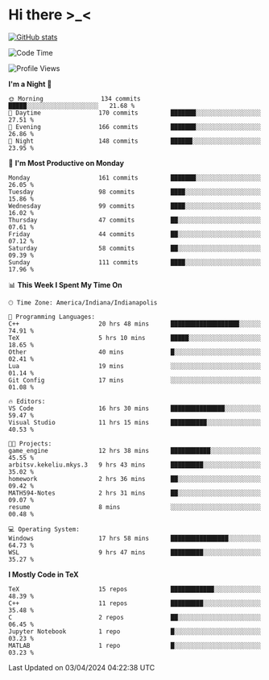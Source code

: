 # Hi there \>_<

[![GitHub stats](https://github-readme-stats.vercel.app/api?username=ARessegetesStery&show_icons=true&theme=transparent)](https://github.com/anuraghazra/github-readme-stats)

<!--START_SECTION:waka-->
![Code Time](http://img.shields.io/badge/Code%20Time-825%20hrs%2025%20mins-blue)

![Profile Views](http://img.shields.io/badge/Profile%20Views-1-blue)

**I'm a Night 🦉** 

```text
🌞 Morning                134 commits         █████░░░░░░░░░░░░░░░░░░░░   21.68 % 
🌆 Daytime                170 commits         ███████░░░░░░░░░░░░░░░░░░   27.51 % 
🌃 Evening                166 commits         ███████░░░░░░░░░░░░░░░░░░   26.86 % 
🌙 Night                  148 commits         ██████░░░░░░░░░░░░░░░░░░░   23.95 % 
```
📅 **I'm Most Productive on Monday** 

```text
Monday                   161 commits         ███████░░░░░░░░░░░░░░░░░░   26.05 % 
Tuesday                  98 commits          ████░░░░░░░░░░░░░░░░░░░░░   15.86 % 
Wednesday                99 commits          ████░░░░░░░░░░░░░░░░░░░░░   16.02 % 
Thursday                 47 commits          ██░░░░░░░░░░░░░░░░░░░░░░░   07.61 % 
Friday                   44 commits          ██░░░░░░░░░░░░░░░░░░░░░░░   07.12 % 
Saturday                 58 commits          ██░░░░░░░░░░░░░░░░░░░░░░░   09.39 % 
Sunday                   111 commits         ████░░░░░░░░░░░░░░░░░░░░░   17.96 % 
```


📊 **This Week I Spent My Time On** 

```text
🕑︎ Time Zone: America/Indiana/Indianapolis

💬 Programming Languages: 
C++                      20 hrs 48 mins      ███████████████████░░░░░░   74.91 % 
TeX                      5 hrs 10 mins       █████░░░░░░░░░░░░░░░░░░░░   18.65 % 
Other                    40 mins             █░░░░░░░░░░░░░░░░░░░░░░░░   02.41 % 
Lua                      19 mins             ░░░░░░░░░░░░░░░░░░░░░░░░░   01.14 % 
Git Config               17 mins             ░░░░░░░░░░░░░░░░░░░░░░░░░   01.08 % 

🔥 Editors: 
VS Code                  16 hrs 30 mins      ███████████████░░░░░░░░░░   59.47 % 
Visual Studio            11 hrs 15 mins      ██████████░░░░░░░░░░░░░░░   40.53 % 

🐱‍💻 Projects: 
game_engine              12 hrs 38 mins      ███████████░░░░░░░░░░░░░░   45.55 % 
arbitsv.kekeliu.mkys.3   9 hrs 43 mins       █████████░░░░░░░░░░░░░░░░   35.02 % 
homework                 2 hrs 36 mins       ██░░░░░░░░░░░░░░░░░░░░░░░   09.42 % 
MATH594-Notes            2 hrs 31 mins       ██░░░░░░░░░░░░░░░░░░░░░░░   09.07 % 
resume                   8 mins              ░░░░░░░░░░░░░░░░░░░░░░░░░   00.48 % 

💻 Operating System: 
Windows                  17 hrs 58 mins      ████████████████░░░░░░░░░   64.73 % 
WSL                      9 hrs 47 mins       █████████░░░░░░░░░░░░░░░░   35.27 % 
```

**I Mostly Code in TeX** 

```text
TeX                      15 repos            ████████████░░░░░░░░░░░░░   48.39 % 
C++                      11 repos            █████████░░░░░░░░░░░░░░░░   35.48 % 
C                        2 repos             ██░░░░░░░░░░░░░░░░░░░░░░░   06.45 % 
Jupyter Notebook         1 repo              █░░░░░░░░░░░░░░░░░░░░░░░░   03.23 % 
MATLAB                   1 repo              █░░░░░░░░░░░░░░░░░░░░░░░░   03.23 % 
```




 Last Updated on 03/04/2024 04:22:38 UTC
<!--END_SECTION:waka-->

